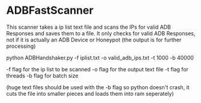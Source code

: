 # ADBFastScanner

This scanner takes a ip list text file and scans the IPs for valid ADB Responses and saves them to a file.
It only checks for valid ADB Responses, not if it is actually an ADB Device or Honeypot (the output is for further processing)

python ADBHandshaker.py -f iplist.txt -o valid_adb_ips.txt -t 1000 -b 40000

-f flag for the ip list to be scanned
-o flag for the output text file
-t flag for threads
-b flag for batch size

(huge text files should be used with the -b flag so python doesn't crash, it cuts the file into smaller pieces and loads them into ram seperately)
